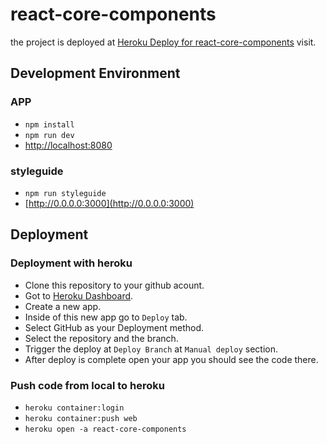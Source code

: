 # react-core-components

the project is deployed at [Heroku Deploy for react-core-components](https://react-core-components.herokuapp.com) visit.

## Development Environment

### APP

- `npm install`
- `npm run dev`
- [http://localhost:8080](http://localhost:8080)

### styleguide

- `npm run styleguide`
- [http://0.0.0.0:3000](http://0.0.0.0:3000)

## Deployment

### Deployment with heroku
- Clone this repository to your github acount.
- Got to [Heroku Dashboard](https://dashboard.heroku.com/).
- Create a new app.
- Inside of this new app go to `Deploy` tab.
- Select GitHub as your Deployment method.
- Select the repository and the branch.
- Trigger the deploy at `Deploy Branch` at `Manual deploy` section.
- After deploy is complete open your app you should see the code there.

### Push code from local to heroku

- `heroku container:login`
- `heroku container:push web`
- `heroku open -a react-core-components`
